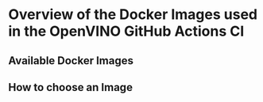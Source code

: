 # Overview of the Docker Images used in the OpenVINO GitHub Actions CI

## Available Docker Images

## How to choose an Image
